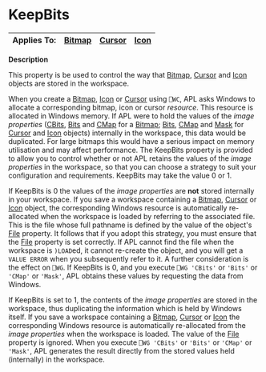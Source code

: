 




<h1 class="heading"><span class="name">KeepBits</span></h1>

| Applies To: | [Bitmap](../a-z/bitmap.md) | [Cursor](../a-z/cursor.md) | [Icon](../a-z/icon.md) |
| --- | --- | --- | ---  |


**Description**


This property is be used to control the way that [Bitmap](../a-z/bitmap.md), [Cursor](../a-z/cursor.md) and [Icon](../a-z/icon.md) objects are stored in the workspace.


When you create a [Bitmap](../a-z/bitmap.md), [Icon](../a-z/icon.md) or [Cursor](../a-z/cursor.md) using `⎕WC`, APL asks Windows to allocate a corresponding bitmap, icon or cursor *resource*. This resource is allocated in Windows memory. If APL were to hold the values of the *image properties* ([CBits](../a-z/cbits.md), [Bits](../a-z/bits.md) and [CMap](../a-z/cmap.md) for a [Bitmap](../a-z/bitmap.md); [Bits](../a-z/bits.md), [CMap](../a-z/cmap.md) and [Mask](../a-z/mask.md) for [Cursor](../a-z/cursor.md) and [Icon](../a-z/icon.md) objects) internally in the workspace, this data would be duplicated. For large bitmaps this would have a serious impact on memory utilisation and may affect performance. The KeepBits property is provided to allow you to control whether or not APL retains the values of the *image properties* in the workspace, so that you can choose a strategy to suit your configuration and requirements. KeepBits may take the value 0 or 1.


If KeepBits is 0 the values of the *image properties* are **not** stored internally in your workspace. If you save a workspace containing a [Bitmap](../a-z/bitmap.md), [Cursor](../a-z/cursor.md) or [Icon](../a-z/icon.md) object, the corresponding Windows resource is automatically re-allocated when the workspace is loaded by referring to the associated file. This is the file whose full pathname is defined by the value of the object's [File](../a-z/file.md) property. It follows that if you adopt this strategy, you must ensure that the [File](../a-z/file.md) property is set correctly. If APL cannot find the file when the workspace is `)LOAD`ed, it cannot re-create the object, and you will get a `VALUE ERROR` when you subsequently refer to it. A further consideration is the effect on `⎕WG`. If KeepBits is 0, and you execute `⎕WG 'CBits'` or `'Bits'` or `'CMap'` or `'Mask'`, APL obtains these values by requesting the data from Windows.


If KeepBits is set to 1, the contents of the *image properties* are stored in the workspace, thus duplicating the information which is held by Windows itself. If you save a workspace containing a [Bitmap](../a-z/bitmap.md), [Cursor](../a-z/cursor.md) or [Icon](../a-z/icon.md) the corresponding Windows resource is automatically re-allocated from the *image properties* when the workspace is loaded. The value of the [File](../a-z/file.md) property is ignored. When you execute `⎕WG 'CBits'` or `'Bits'` or `'CMap'` or `'Mask'`, APL generates the result directly from the stored values held (internally) in the workspace.



